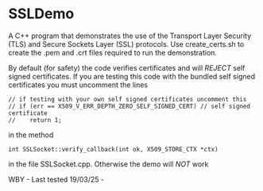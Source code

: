 
# SSLDemo
A C++ program that demonstrates the use of the Transport Layer Security (TLS) and Secure Sockets Layer (SSL) protocols.
Use create_certs.sh to create the .pem and .crt files required to run the demonstration.

By default (for safety) the code verifies certificates and will *REJECT* self signed certificates.
If you are testing this code with the bundled self signed certificates you must uncomment the lines

	// if testing with your own self signed certificates uncomment this
	// if (err == X509_V_ERR_DEPTH_ZERO_SELF_SIGNED_CERT) // self signed certificate
	//    return 1;

in the method

	int SSLSocket::verify_callback(int ok, X509_STORE_CTX *ctx)

in the file SSLSocket.cpp. Otherwise the demo will *NOT* work


WBY - Last tested 19/03/25 - 
